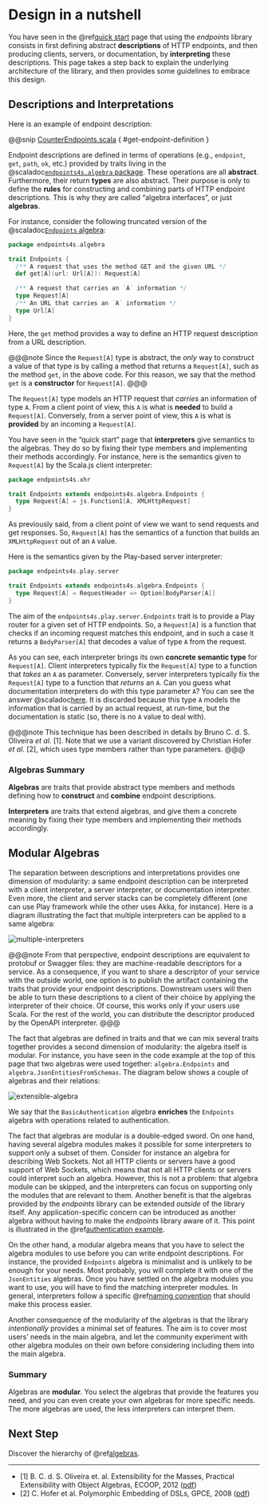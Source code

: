 # Design in a nutshell

You have seen in the @ref[quick start](quick-start.md) page that using the _endpoints_ library consists in
first defining abstract **descriptions** of HTTP endpoints, and then producing clients, servers, or
documentation, by **interpreting** these descriptions. This page takes a step back to
explain the underlying architecture of the library, and then provides some guidelines
to embrace this design.

## Descriptions and Interpretations

Here is an example of endpoint description:

@@snip [CounterEndpoints.scala](/documentation/examples/quickstart/endpoints/src/main/scala/quickstart/CounterEndpoints.scala) { #get-endpoint-definition }

Endpoint descriptions are defined in terms of operations (e.g., `endpoint`, `get`, `path`, `ok`, etc.)
provided by traits living in the @scaladoc[`endpoints4s.algebra` package](endpoints4s.algebra.index).
These operations are all **abstract**. Furthermore, their return **types** are also abstract. Their
purpose is only to define the **rules** for constructing and combining parts of HTTP endpoint
descriptions. This is why they are called “algebra interfaces”, or just **algebras**.

For instance, consider the following truncated version of the
@scaladoc[`Endpoints` algebra](endpoints4s.algebra.Endpoints):

~~~ scala
package endpoints4s.algebra

trait Endpoints {
  /** A request that uses the method GET and the given URL */
  def get[A](url: Url[A]): Request[A]

  /** A request that carries an `A` information */
  type Request[A]
  /** An URL that carries an `A` information */
  type Url[A]
}
~~~

Here, the `get` method provides a way to define an HTTP request description from a URL description.

@@@note
Since the `Request[A]` type is abstract, the _only_ way to construct a value of that type is
by calling a method that returns a `Request[A]`, such as the method `get`, in the above
code. For this reason, we say that the method `get` is a **constructor** for `Request[A]`.
@@@

The `Request[A]` type models an HTTP request that *carries* an information of type `A`. From a client
point of view, this `A` is what is **needed** to build a `Request[A]`. Conversely, from a server point
of view, this `A` is what is **provided** by an incoming a `Request[A]`.

You have seen in the “quick start” page that **interpreters** give semantics to the algebras. They
do so by fixing their type members and implementing their methods accordingly. For instance, here is the
semantics given to `Request[A]` by the Scala.js client interpreter:

~~~ scala
package endpoints4s.xhr

trait Endpoints extends endpoints4s.algebra.Endpoints {
  type Request[A] = js.Function1[A, XMLHttpRequest]
}
~~~

As previously said, from a client point of view we want to send requests and get responses. So, `Request[A]`
has the semantics of a function that builds an `XMLHttpRequest` out of an `A` value.

Here is the semantics given by the Play-based server interpreter:

~~~ scala
package endpoints4s.play.server

trait Endpoints extends endpoints4s.algebra.Endpoints {
  type Request[A] = RequestHeader => Option[BodyParser[A]]
}
~~~

The aim of the `endpoints4s.play.server.Endpoints` trait is to provide a Play router for a given set of HTTP endpoints. So,
a `Request[A]` is a function that checks if an incoming request matches this endpoint, and in such
a case it returns a `BodyParser[A]` that decodes a value of type `A` from the request.

As you can see, each interpreter brings its own **concrete semantic type** for `Request[A]`. Client
interpreters typically fix the `Request[A]` type to a function that *takes* an `A` as parameter. Conversely,
server interpreters typically fix the `Request[A]` type to a function that *returns* an `A`. Can you guess
what documentation interpreters do with this type parameter `A`? You can see the answer
@scaladoc[here](endpoints4s.openapi.Requests#Request[A]=Requests.this.DocumentedRequest). It is
discarded because this type `A` models the information that is carried by an actual request, at run-time,
but the documentation is static (so, there is no `A` value to deal with).

@@@note
This technique has been described in details by Bruno C. d. S. Oliveira *et al.* [1].
Note that we use a variant discovered by Christian Hofer *et al.* [2], which uses
type members rather than type parameters.
@@@

### Algebras Summary

**Algebras** are traits that provide abstract type members and methods defining how to
**construct** and **combine** endpoint descriptions.

**Interpreters** are traits that extend algebras, and give them a concrete meaning by
fixing their type members and implementing their methods accordingly.

## Modular Algebras

The separation between descriptions and interpretations provides one dimension of
modularity: a same endpoint description can be interpreted with a client interpreter,
a server interpreter, or documentation interpreter. Even more, the client and server
stacks can be completely different (one can use Play framework while the other uses
Akka, for instance). Here is a diagram illustrating the fact that multiple
interpreters can be applied to a same algebra:

![multiple-interpreters](multiple-interpreters.svg)

@@@note
From that perspective, endpoint descriptions are equivalent to protobuf or Swagger
files: they are machine-readable descriptors for a service. As a consequence, if you
want to share a descriptor of your service with the outside world, one option is
to publish the artifact containing the traits that provide your endpoint descriptions.
Downstream users will then be able to turn these descriptions to a client of
their choice by applying the interpreter of their choice. Of course, this works only
if your users use Scala. For the rest of the world, you can distribute the
descriptor produced by the OpenAPI interpreter.
@@@

The fact that algebras are defined in traits and that we can mix several traits
together provides a second dimension of modularity: the algebra itself is modular.
For instance, you have seen in the code example at the top of this page that two
algebras were used together: `algebra.Endpoints` and `algebra.JsonEntitiesFromSchemas`.
The diagram below shows a couple of algebras and their relations:

![extensible-algebra](extensible-algebra.svg)

We say that the `BasicAuthentication` algebra **enriches** the `Endpoints` algebra
with operations related to authentication.

The fact that algebras are modular is a double-edged sword. On one hand, having several
algebra modules makes it possible for some interpreters to support only a subset of them.
Consider for instance an algebra for describing Web Sockets. Not all HTTP clients or servers
have a good support of Web Sockets, which means that not all HTTP clients or servers could
interpret such an algebra. However, this is not a problem: that algebra module can
be skipped, and the interpreters can focus on supporting only the modules that are
relevant to them. Another benefit is that the algebras provided by the _endpoints_ library
can be extended *outside* of the library itself. Any application-specific concern can
be introduced as another algebra without having to make the _endpoints_ library aware of
it. This point is illustrated in the
@ref[authentication example](guides/custom-authentication.md).

On the other hand, a modular algebra means that you have to select the algebra modules
to use before you can write endpoint descriptions. For instance, the provided
`Endpoints` algebra is minimalist and is unlikely to be enough for your needs. Most
probably, you will complete it with one of the `JsonEntities` algebras. Once you have
settled on the algebra modules you want to use, you will have to find the matching
interpreter modules. In general, interpreters follow a specific
@ref[naming convention](algebras-and-interpreters.md#naming-conventions) that should make
this process easier.

Another consequence of the modularity of the algebras is that the library *intentionally*
provides a minimal set of features. The aim is to cover most users’ needs in the main
algebra, and let the community experiment with other algebra modules on their own before
considering including them into the main algebra.

### Summary

Algebras are **modular**. You select the algebras that provide the features
you need, and you can even create your own algebras for more specific needs.
The more algebras are used, the less interpreters can interpret them.

## Next Step

Discover the hierarchy of @ref[algebras](algebras-and-interpreters.md).

---

- [1] B. C. d. S. Oliveira et. al. Extensibility for the Masses, Practical Extensibility with Object Algebras, ECOOP,
2012 ([pdf](https://www.cs.utexas.edu/~wcook/Drafts/2012/ecoop2012.pdf))
- [2] C. Hofer et al. Polymorphic Embedding of DSLs, GPCE, 2008 ([pdf](https://www.informatik.uni-marburg.de/~rendel/hofer08polymorphic.pdf))
